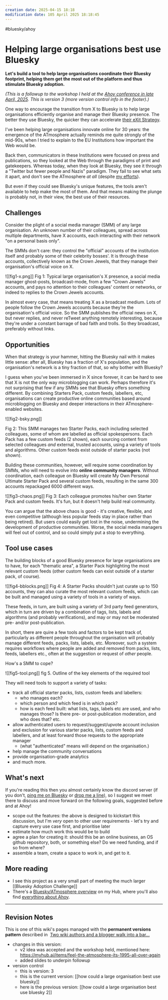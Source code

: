```yaml
---
creation date: 2025-04-15 18:18
modification date: 105 April 2025 18:18:45
---
```

#bluesky/ahoy 
# Helping large organisations best use Bluesky

**Let's build a tool to help large organisations coordinate their Bluesky footprint, helping them get the most out of the platform and thus stimulate Bluesky adoption.**

*(This is a followup to the workshop I held at the [Ahoy conference in late April, 2025](https://ahoy.eu/). This is version 3 (more version control info in the footer).)* 

One way to encourage the transition from X to Bluesky is to help large organisations efficiently organise and manage their Bluesky presence. The better they use Bluesky, the quicker they can accelerate [their eXit Strategy](https://mathewlowry.medium.com/x-strategy-or-exit-strategy-a-cost-benefit-analysis-framework-024af4abd1a0).

I've been helping large organisations innovate online for 30 years: the emergence of the ATmosphere actually reminds me quite strongly of the mid-90s, when I tried to explain to the EU Institutions how important the Web would be.

Back then, communicators in these Institutions were focused on press and publications, so they looked at the Web through the paradigms of print and gatekeepers. Whereas today, when they look at Bluesky, they see it through a "Twitter but fewer people and Nazis" paradigm. They fail to see what sets it apart, and don't see the ATmosphere *at all* (despite [my efforts](https://myhub.ai/@mathewlowry/?tags=bluesky&types=do&types=think&timeframe=anytime&quality=all)).

But even if they could see Bluesky's unique features, the tools aren't available to help make the most of them. And that means making the plunge is probably not, in their view, the best use of their resources.

## Challenges 

Consider the plight of a social media manager (SMM) of any large organisation. An unknown number of their colleagues, spread across multiple departments, have X accounts, each interacting with their network "on a personal basis only".

The SMMs don't care: they control the "official" accounts of the institution itself and probably some of their celebrity bosses'. It is through these accounts, collectively known as the Crown Jewels, that they manage their organisation's official voice on X. 

![[fig1-x.png]]
Fig 1: Typical large organisation's X presence, a social media manager ghost-posts, broadcast-mode, from a few "Crown Jewels" accounts, and pays no attention to their colleagues' content or networks, or indeed to replies to the Crown Jewels accounts.

In almost every case, that means treating X as a broadcast medium. Lots of people follow the Crown Jewels accounts because they're the organisation's official voice. So the SMM publishes the official news on X, but never replies, and never reTweet anything remotely interesting, because they're under a constant barrage of bad faith and trolls. So they broadcast, preferably without links.  

## Opportunities

When that strategy is your hammer, hitting the Bluesky nail with it makes little sense: after all, Bluesky has a fraction of X's population, and the organisation's network is a tiny fraction of that, so why bother with Bluesky?

I guess when you've been immersed in X since forever, it can be hard to see that X is not the only way microblogging can work. Perhaps therefore it's not surprising that few if any SMMs see that Bluesky offers something different. By combining Starters Pack, custom feeds, labellers, etc, organisations can create productive online communities based around microblogging on Bluesky and deeper interactions in their ATmosphere-enabled websites. 

![[fig2-bsky.png]]

Fig 2: This SMM manages two Starter Packs, each including selected colleagues, some of whom are labelled as official spokespersons. Each Pack has a few custom feeds (2 shown), each sourcing content from selected colleagues *and* external, trusted accounts, using a variety of tools and algorithms. Other custom feeds exist outside of starter packs (not shown).

Building these communities, however, will require some coordination by SMMs, who will need to evolve into **online community managers**. Without coordination, each colleague on Bluesky will create My Own Personal Ultimate Starter Pack and several custom feeds, resulting in the same 300 accounts repackaged 6000 different ways. 

![[fig3-chaos.png]]
Fig 3: Each colleague promotes his/her own Starter Pack and custom feeds. It's fun, but it doesn't help build real community. 

You can argue that the above chaos is good - it's creative, flexible, and even competitive (although less popular feeds stay in place rather than being retired). But users could easily get lost in the noise, undermining the development of productive communities. Worse, the social media managers will feel out of control, and so could simply put a stop to everything. 

## Tool use cases

The building blocks of a good Bluesky presence for large organisations are to have, for each "thematic area", a Starter Pack highlighting the most relevant custom feeds (other custom feeds can exist outside of a starter pack, of course). 

![[fig4-bblocks.png]]
Fig 4: A Starter Packs shouldn't just curate up to 150 accounts, they can also curate the most relevant custom feeds, which can be built and managed using a variety of tools in a variety of ways.

These feeds, in turn, are built using a variety of 3rd party feed generators, which in turn are driven by a combination of tags, lists, labels and algorithms (and probably verifications), and may or may not be moderated pre- and/or post-publication. 

In short, there are quire a few tools and factors to be kept track of, particularly as different people throughout the organisation will probably manage different feeds, packs, lists, labels, etc. Moreover, such a system requires workflows where people are added and removed from packs, lists, feeds, labellers etc., often at the suggestion or request of *other* people.

How's a SMM to cope? 

![[fig5-tool.png]]
fig 5. Outline of the key elements of the required tool 

They will need tools to support a variety of tasks:

- track all official starter packs, lists, custom feeds and labellers: 
	- who manages each? 
	- which person and which feed is in which pack? 
	- how is each feed built: what lists, tags, labels etc are used, and who manages those? Is there pre- or post-publication moderation, and who does that? etc.
- allow authenticated users to request/suggest/upvote account inclusion and exclusion for various starter packs, lists, custom feeds and labellers, and at least forward those requests to the appropriate manager
	- (what "authenticated" means will depend on the organisation.)
- help manage the community conversations
- provide organisation-grade analytics
- and much more.

## What's next

If you're reading this then you almost certainly know the discord server (if you don't, [ping me on Bluesky](https://bsky.app/profile/mathewlowry.bsky.social) or [drop me a line](https://myhub.ai/@mathewlowry/about/#contact)), so I suggest we meet there to discuss and move forward on the following goals, suggested before and at Ahoy! 

- scope out the features: the above is designed to kickstart this discussion, but I'm *very* open to other user requirements - let's try and capture every use case first, and prioritise later
- estimate how much work this would be to build
- agree a plan for creating it: should this be an online business, an OS github repository, both, or something else? Do we need funding, and if so from where?
- assemble a team, create a space to work in, and get to it.


## More reading

- I see this project as a very small part of meeting the much larger [[Bluesky Adoption Challenge]]
- There's a [Bluesky/ATmosphere overview](https://myhub.ai/@mathewlowry/overview/46/?quality=all&types=like&types=do&types=think&timeframe=anytime) on my Hub, where you'll also find [everything about Ahoy](https://myhub.ai/@mathewlowry/?tags=ahoy2025).



---

## Revision Notes

This is one of this wiki's pages managed with the **permanent versions pattern** described in  [Two wiki authors and a blogger walk into a bar…](https://mathewlowry.medium.com/two-wiki-authors-and-a-blogger-walk-into-a-bar-7106c8376c6e)  

- changes in this version: 
	- v2 idea was accepted and the workshop held, mentioned here: https://myhub.ai/items/feel-the-atmosphere-its-1995-all-over-again 
	- added slides to underpin followup
- version control
    - this is version: 3
    - this is the current version: [[how could a large organisation best use bluesky]]
    - here is the previous version: [[how could a large organisation best use bluesky 2]]
